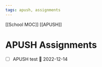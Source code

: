 ```yaml
---
tags: apush, assignments
---
```

[[School MOC]] [[APUSH]]
# APUSH Assignments
- [ ] APUSH test 📅 2022-12-14